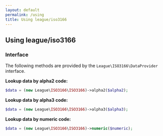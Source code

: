```yaml
---
layout: default
permalink: /using
title: Using league/iso3166
---
```


## Using league/iso3166

### Interface

The following methods are provided by the `League\ISO3166\DataProvider` interface.

**Lookup data by alpha2 code:**

``` php
$data = (new League\ISO3166\ISO3166)->alpha2($alpha2);
```

**Lookup data by alpha3 code:**

``` php
$data = (new League\ISO3166\ISO3166)->alpha3($alpha3);
```

**Lookup data by numeric code:**

``` php
$data = (new League\ISO3166\ISO3166)->numeric($numeric);
```
